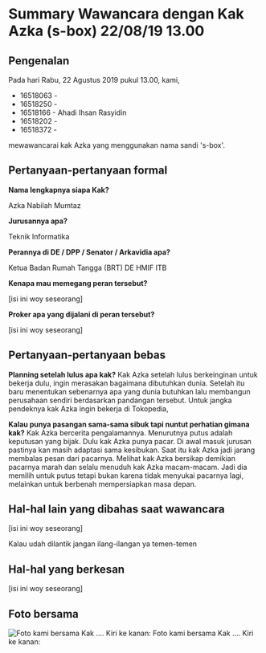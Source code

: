 # Summary Wawancara dengan Kak Azka (s-box) 22/08/19 13.00

## Pengenalan

Pada hari Rabu, 22 Agustus 2019 pukul 13.00, kami,
- 16518063 -
- 16518250 -
- 16518166 - Ahadi Ihsan Rasyidin
- 16518202 -
- 16518372 -

mewawancarai kak Azka yang menggunakan nama sandi 's-box'.


## Pertanyaan-pertanyaan formal

**Nama lengkapnya siapa Kak?**

Azka Nabilah Mumtaz

**Jurusannya apa?**

Teknik Informatika

**Perannya di DE / DPP / Senator / Arkavidia apa?**

Ketua Badan Rumah Tangga (BRT) DE HMIF ITB

**Kenapa mau memegang peran tersebut?**

[isi ini woy seseorang]

**Proker apa yang dijalani di peran tersebut?**

[isi ini woy seseorang]

## Pertanyaan-pertanyaan bebas

**Planning setelah lulus apa kak?**
Kak Azka setelah lulus berkeinginan untuk bekerja dulu, ingin merasakan bagaimana dibutuhkan dunia. Setelah itu baru menentukan sebenarnya apa yang dunia butuhkan lalu membangun perusahaan sendiri berdasarkan pandangan tersebut. Untuk jangka pendeknya kak Azka ingin bekerja di Tokopedia,

**Kalau punya pasangan sama-sama sibuk tapi nuntut perhatian gimana kak?**
Kak Azka bercerita pengalamannya. Menurutnya putus adalah keputusan yang bijak. Dulu kak Azka punya pacar. Di awal masuk jurusan pastinya kan masih adaptasi sama kesibukan. Saat itu kak Azka jadi jarang membalas pesan dari pacarnya. Melihat kak Azka bersikap demikian pacarnya marah dan selalu menuduh kak Azka macam-macam. Jadi dia memilih untuk putus tetapi bukan karena tidak menyukai pacarnya lagi, melainkan untuk berbenah mempersiapkan masa depan.


## Hal-hal lain yang dibahas saat wawancara

[isi ini woy seseorang]

Kalau udah dilantik jangan ilang-ilangan ya temen-temen

## Hal-hal yang berkesan

[isi ini woy seseorang]

## Foto bersama
![Foto kami bersama Kak .... Kiri ke kanan: ](https://github.com/ozer0532/TugasWawancaraDaemon/raw/master/)
Foto kami bersama Kak .... Kiri ke kanan:
